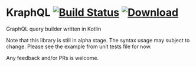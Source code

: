 # KraphQL [![Build Status](https://travis-ci.org/taskworld/kraph.svg?branch=master)](https://travis-ci.org/taskworld/kraph)  [ ![Download](https://api.bintray.com/packages/tw/maven/kraph/images/download.svg) ](https://bintray.com/tw/maven/kraph/_latestVersion)
GraphQL query builder written in Kotlin


Note that this library is still in alpha stage. The syntax usage may subject to change. Please see the example from unit tests file for now.

Any feedback and/or PRs is welcome.